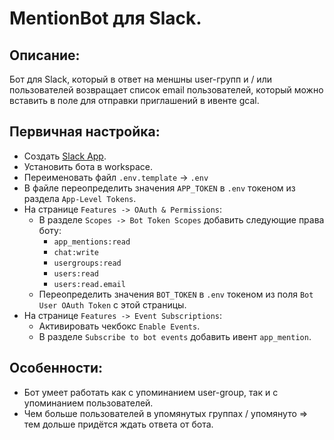 # MentionBot для Slack.
## Описание:
Бот для Slack, который в ответ на меншны user-групп и / или пользователей возвращает список email пользователей, который можно вставить в поле для отправки приглашений в ивенте gcal.

## Первичная настройка:
* Создать [Slack App](https://api.slack.com/apps).
* Установить бота в workspace.
* Переименовать файл `.env.template` -> `.env`
* В файле переопределить значения `APP_TOKEN` в `.env` токеном из раздела `App-Level Tokens`.
* На странице `Features -> OAuth & Permissions`:
  * В разделе `Scopes -> Bot Token Scopes` добавить следующие права боту:
    * `app_mentions:read`
    * `chat:write`
    * `usergroups:read`
    * `users:read`
    * `users:read.email`
  * Переопределить значения `BOT_TOKEN` в `.env` токеном из поля `Bot User OAuth Token` с этой страницы.
* На странице `Features -> Event Subscriptions`:
  * Активировать чекбокс `Enable Events`.
  * В разделе `Subscribe to bot events` добавить ивент `app_mention`.

## Особенности:
* Бот умеет работать как с упоминанием user-group, так и с упоминанием пользователей.
* Чем больше пользователей в упомянутых группах / упомянуто => тем дольше придётся ждать ответа от бота.
